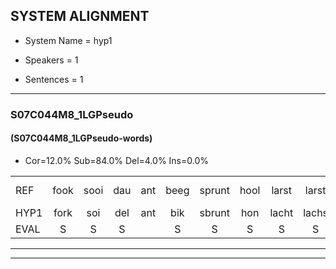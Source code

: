 
## SYSTEM ALIGNMENT

- System Name = hyp1

- Speakers = 1

- Sentences = 1

---

### S07C044M8_1LGPseudo

#### (S07C044M8_1LGPseudo-words)

- Cor=12.0%	Sub=84.0%	Del=4.0%	Ins=0.0%

|  |  |  |  |  |  |  |  |  |  |  |  |  |  |  |  |  |  |  |  |  |  |  |  |  |  |  |  |  |  |  |  |  |  |  |  |  |  |  |  |  |  |  |  |  |  |  |  |  |  |  |
|:--- |:---:|:---:|:---:|:---:|:---:|:---:|:---:|:---:|:---:|:---:|:---:|:---:|:---:|:---:|:---:|:---:|:---:|:---:|:---:|:---:|:---:|:---:|:---:|:---:|:---:|:---:|:---:|:---:|:---:|:---:|:---:|:---:|:---:|:---:|:---:|:---:|:---:|:---:|:---:|:---:|:---:|:---:|:---:|:---:|:---:|:---:|:---:|:---:|:---:|:---:|
| REF | fook | sooi | dau | ant | beeg | sprunt | hool | larst | larst | vout | zwoei | fam | rachts | vaap | sprieuw*(spreeuw) | sprieuw | keng | swoers | * | swoers | doer | plirt | jien | blard | blard | guul | hoekt | neeuw | neeuw | noork | vid | zans | leum | haans | haans | spaai | sjalt | sjalt | heik | sank | roen | frijk | eem | schard | grek | dron*(drol) | *t | dron | snaaf | stuid |
| HYP1 | fork | soi | del | ant | bik | sbrunt | hon | lacht | lachs | vout | swoy | van | hacht | wap | spril | spreel | ten | swoor | eswoo | soers | doer | plirt | alem | bla | blacht | s | hoekt |  | nil | nork | vit | zans |  | leen | u | hans | spi | sla | jelt | hak | sent | groen | fraak | lem | schart | schat | tro | uidrom | snaf | taat |
| EVAL | S | S | S |  | S | S | S | S | S |  | S | S | S | S | S | S | S | S | S | S |  |  | S | S | S | S |  | D | S | S | S |  | D | S | S | S | S | S | S | S | S | S | S | S | S | S | S | S | S | S |
---

---

